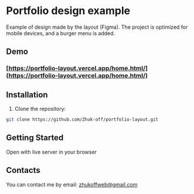 # Portfolio design example

Example of design made by the layout (Figma). The project is optimized for mobile devices, and a burger menu is added.

## Demo

### [https://portfolio-layout.vercel.app/home.html/](https://portfolio-layout.vercel.app/home.html/)

## Installation

1. Clone the repository:

```bash
git clone https://github.com/Zhuk-off/portfolio-layout.git
```

## Getting Started

Open with live server in your browser

## Contacts

You can contact me by email: zhukoffweb@gmail.com
